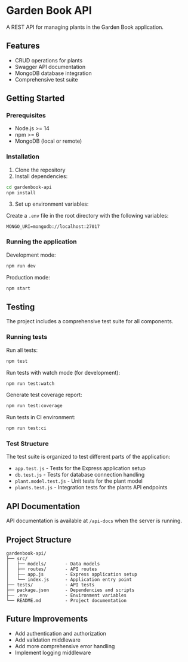 # Garden Book API

A REST API for managing plants in the Garden Book application.

## Features

- CRUD operations for plants
- Swagger API documentation
- MongoDB database integration
- Comprehensive test suite

## Getting Started

### Prerequisites

- Node.js >= 14
- npm >= 6
- MongoDB (local or remote)

### Installation

1. Clone the repository
2. Install dependencies:

```bash
cd gardenbook-api
npm install
```

3. Set up environment variables:

Create a `.env` file in the root directory with the following variables:

```
MONGO_URI=mongodb://localhost:27017
```

### Running the application

Development mode:

```bash
npm run dev
```

Production mode:

```bash
npm start
```

## Testing

The project includes a comprehensive test suite for all components.

### Running tests

Run all tests:

```bash
npm test
```

Run tests with watch mode (for development):

```bash
npm run test:watch
```

Generate test coverage report:

```bash
npm run test:coverage
```

Run tests in CI environment:

```bash
npm run test:ci
```

### Test Structure

The test suite is organized to test different parts of the application:

- `app.test.js` - Tests for the Express application setup
- `db.test.js` - Tests for database connection handling
- `plant.model.test.js` - Unit tests for the plant model
- `plants.test.js` - Integration tests for the plants API endpoints

## API Documentation

API documentation is available at `/api-docs` when the server is running.

## Project Structure

```
gardenbook-api/
├── src/
│   ├── models/       - Data models
│   ├── routes/       - API routes
│   ├── app.js        - Express application setup
│   └── index.js      - Application entry point
├── tests/            - API tests
├── package.json      - Dependencies and scripts
├── .env              - Environment variables
└── README.md         - Project documentation
```

## Future Improvements

- Add authentication and authorization
- Add validation middleware
- Add more comprehensive error handling
- Implement logging middleware 